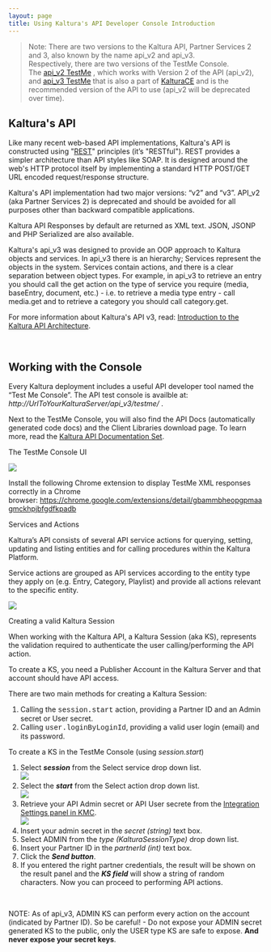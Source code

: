 ```yaml
---
layout: page
title: Using Kaltura's API Developer Console Introduction
---
```


>Note: There are two versions to the Kaltura API, Partner Services 2 and 3, also known by the name api_v2 and api_v3.<br />Respectively, there are two versions of the TestMe Console. The <a href="https://developer.kaltura.com/console" class="bb-url">api_v2 TestMe</a> , which works with Version 2 of the API (api_v2), and <a href="https://developer.kaltura.com/console" class="bb-url">api_v3 TestMe</a> that is also a part of <a href="http://www.kaltura.org/project/kalturaCE" class="bb-url">KalturaCE</a> and is the recommended version of the API to use (api_v2 will be deprecated over time).

## Kaltura's API  

Like many recent web-based API implementations, Kaltura's API is constructed using "<a href="http://en.wikipedia.org/wiki/Representational_state_transfer" target="_blank">REST</a>" principles (it’s "RESTful"). REST provides a simpler architecture than API styles like SOAP. It is designed around the web's HTTP protocol itself by implementing a standard HTTP POST/GET URL encoded request/response structure.

Kaltura's API implementation had two major versions: “v2” and “v3”. API_v2 (aka Partner Services 2) is deprecated and should be avoided for all purposes other than backward compatible applications.

Kaltura API Responses by default are returned as XML text. JSON, JSONP and PHP Serialized are also available.

Kaltura's api\_v3 was designed to provide an OOP approach to Kaltura objects and services. In api\_v3 there is an hierarchy; Services represent the objects in the system. Services contain actions, and there is a clear separation between object types. For example, in api_v3 to retrieve an entry you should call the get action on the type of service you require (media, baseEntry, document, etc.) - i.e. to retrieve a media type entry - call media.get and to retrieve a category you should call category.get.

For more information about Kaltura's API v3, read: [Introduction to the Kaltura API Architecture][1].

 [1]: /introduction-kaltura-api-architecture

 
## Working with the Console    

Every Kaltura deployment includes a useful API developer tool named the “Test Me Console”. The API test console is availble at: *http://UrlToYourKalturaServer/api_v3/testme/* .

Next to the TestMe Console, you will also find the API Docs (automatically generated code docs) and the Client Libraries download page. To learn more, read the [Kaltura API Documentation Set][2].

 [2]: /kaltura-api-documentation-set

<p class="mce-heading-3">
  The TestMe Console UI
</p>

<img src="../../assets/223.img">

<p class="mce-note-graphic">
  Install the following Chrome extension to display TestMe XML responses correctly in a Chrome browser: <a href="https://chrome.google.com/extensions/detail/gbammbheopgpmaagmckhpjbfgdfkpadb" target="_blank">https://chrome.google.com/extensions/detail/gbammbheopgpmaagmckhpjbfgdfkpadb</a>
</p>

<span class="mce-heading-3">Services and Actions</span>

Kaltura’s API consists of several API service actions for querying, setting, updating and listing entities and for calling procedures within the Kaltura Platform.

Service actions are grouped as API services according to the entity type they apply on (e.g. Entry, Category, Playlist) and provide all actions relevant to the specific entity.

<img src="../../assets/219.img">

<p class="mce-heading-3">
  Creating a valid Kaltura Session
</p>

When working with the Kaltura API, a Kaltura Session (aka KS), represents the validation required to authenticate the user calling/performing the API action.

To create a KS, you need a Publisher Account in the Kaltura Server and that account should have API access.

There are two main methods for creating a Kaltura Session:

1.  Calling the <span style="font-family: 'courier new', courier;">session.start</span> action, providing a Partner ID and an Admin secret or User secret.
2.  Calling <span style="font-family: 'courier new', courier;">user.loginByLoginId</span>, providing a valid user login (email) and its password.

<p class="mce-procedure">
  To create a KS in the TestMe Console (using <em>session.start</em>)
</p>

1.  Select ***session*** from the <span>Select service</span> drop down list.  
    <img src="../../assets/220.img">
2.  Select the ***start*** from the Select action drop down list.  
    <img src="../../assets/221.img">
3.  Retrieve your API Admin secret or API User secrete from the <a href="http://www.kaltura.com/index.php/kmc/kmc4#account|integration" target="_blank">Integration Settings panel in KMC</a>.  
    <img src="../../assets/222.img">
4.  Insert your admin secret in the *secret (string)* text box.
5.  Select <span>ADMIN</span> from the *type (KalturaSessionType)* drop down list.
6.  Insert your Partner ID in the *partnerId (int)* text box.
7.  Click the ***Send button***.
8.  If you entered the right partner credentials, the result will be shown on the result panel and the ***KS field*** will show a string of random characters. Now you can proceed to performing API actions. 

 

<p class="mce-note-graphic">
  NOTE: As of api_v3, ADMIN KS can perform every action on the account (indicated by Partner ID). So be careful! - Do not expose your ADMIN secret generated KS to the public, only the USER type KS are safe to expose. <strong>And never expose your secret keys</strong>.
</p>

 

 
